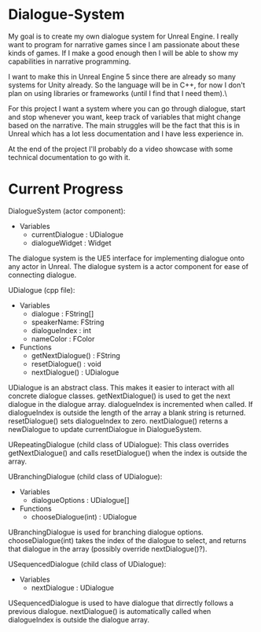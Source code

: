 # Dialogue-System

My goal is to create my own dialogue system for Unreal Engine. I really want to program for narrative games since I am passionate about these kinds of games. If I make a good enough then I will be able to show my capabilities in narrative programming. 

I want to make this in Unreal Engine 5 since there are already so many systems for Unity already. So the language will be in C++, for now I don't plan on using libraries or frameworks (until I find that I need them).\

For this project I want a system where you can go through dialogue, start and stop whenever you want, keep track of variables that might change based on the narrative. The main struggles will be the fact that this is in Unreal which has a lot less documentation and I have less experience in. 

At the end of the project I'll probably do a video showcase with some technical documentation to go with it.


# Current Progress
DialogueSystem (actor component):
- Variables
  - currentDialogue : UDialogue
  - dialogueWidget : Widget 

The dialogue system is the UE5 interface for implementing dialogue onto any actor in Unreal. The dialogue system is a actor component for ease of connecting dialogue.

UDialogue (cpp file):
- Variables
  - dialogue : FString[]
  - speakerName: FString
  - dialogueIndex : int
  - nameColor : FColor
- Functions
  - getNextDialogue() : FString
  - resetDialogue() : void
  - nextDialogue() : UDialogue

UDialogue is an abstract class. This makes it easier to interact with all concrete dialogue classes.
getNextDialogue() is used to get the next dialogue in the dialogue array. dialogueIndex is incremented when called. If dialogueIndex is outside the length of the array a blank string is returned.
resetDialogue() sets dialogueIndex to zero.
nextDialogue() reterns a newDialogue to update currentDialogue in DialogueSystem.

URepeatingDialogue (child class of UDialogue):
This class overrides getNextDialogue() and calls resetDialogue() when the index is outside the array.

UBranchingDialogue (child class of UDialogue):
- Variables
  - dialogueOptions : UDialogue[]
- Functions
  - chooseDialogue(int) : UDialogue

UBranchingDialogue is used for branching dialogue options.
chooseDialogue(int) takes the index of the dialogue to select, and returns that dialogue in the array (possibly override nextDialogue()?).

USequencedDialogue (child class of UDialogue):
- Variables
  - nextDialogue : UDialogue

USequencedDialogue is used to have dialogue that dirrectly follows a previous dialogue. nextDialogue() is automatically called when dialogueIndex is outside the dialogue array.

